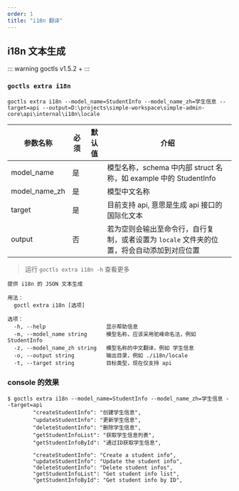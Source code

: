 ```yaml
---
order: 1
title: "i18n 翻译"
---
```


## i18n 文本生成

::: warning
goctls v1.5.2 +
:::

### `goctls extra i18n`

```shell
goctls extra i18n --model_name=StudentInfo --model_name_zh=学生信息 --target=api --output=D:\projects\simple-workspace\simple-admin-core\api\internal\i18n\locale
```

| 参数名称      | 必须 | 默认值 | 介绍                                                                                       |
| ------------- | ---- | ------ | ------------------------------------------------------------------------------------------ |
| model_name    | 是   |        | 模型名称，schema 中内部 struct 名称，如 example 中的 StudentInfo                           |
| model_name_zh | 是   |        | 模型中文名称                                                                               |
| target        | 是   |        | 目前支持 api, 意思是生成 api 接口的国际化文本                                              |
| output        | 否   |        | 若为空则会输出至命令行，自行复制，或者设置为 `locale` 文件夹的位置，将会自动添加到对应位置 |

> 运行 `goctls extra i18n -h` 查看更多

```shell
提供 i18n 的 JSON 文本生成

用法：
  goctl extra i18n [选项]

选项：
  -h, --help                   显示帮助信息
  -m, --model_name string      模型名称，应该采用驼峰命名法，例如 StudentInfo
  -z, --model_name_zh string   模型名称的中文翻译，例如 学生信息
  -o, --output string          输出目录，例如 ./i18n/locale
  -t, --target string          目标类型，现在仅支持 api
```

### console 的效果

```text
$ goctls extra i18n --model_name=StudentInfo --model_name_zh=学生信息 --target=api
        "createStudentInfo": "创建学生信息",
        "updateStudentInfo": "更新学生信息",
        "deleteStudentInfo": "删除学生信息",
        "getStudentInfoList": "获取学生信息列表",
        "getStudentInfoById": "通过ID获取学生信息",

        "createStudentInfo": "Create a student info",
        "updateStudentInfo": "Update the student info",
        "deleteStudentInfo": "Delete student infos",
        "getStudentInfoList": "Get student info list",
        "getStudentInfoById": "Get student info by ID",
```
